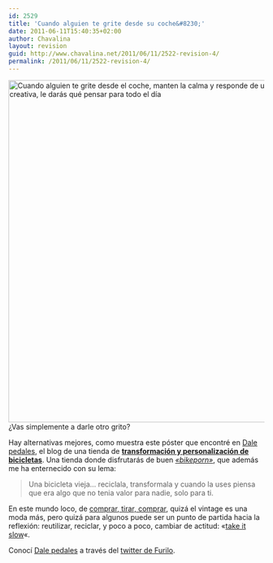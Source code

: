 ```yaml
---
id: 2529
title: 'Cuando alguien te grite desde su coche&#8230;'
date: 2011-06-11T15:40:35+02:00
author: Chavalina
layout: revision
guid: http://www.chavalina.net/2011/06/11/2522-revision-4/
permalink: /2011/06/11/2522-revision-4/
---
```

<img class="aligncenter size-large wp-image-2526" title="when-someone-yells-you" src="http://www.chavalina.net/imagenes/2011/06/when-someone-yells-you1-600x673.gif" alt="Cuando alguien te grite desde el coche, manten la calma y responde de una forma creativa, le darás qué pensar para todo el día" width="600" height="673" srcset="http://www.chavalina.net/imagenes/2011/06/when-someone-yells-you1-600x673.gif 600w, http://www.chavalina.net/imagenes/2011/06/when-someone-yells-you1-267x300.gif 267w, http://www.chavalina.net/imagenes/2011/06/when-someone-yells-you1.gif 850w" sizes="(max-width: 600px) 100vw, 600px" />¿Vas simplemente a darle otro grito?

Hay alternativas mejores, como muestra este póster que encontré en <a href="http://dalepedales.blogspot.com/2011/03/tu-manten-la-calma.html" target="_blank">Dale pedales</a>, el blog de una tienda de **<a href="http://dalepedales.blogspot.com/" target="_blank">transformación y personalización de bicicletas</a>**. Una tienda donde disfrutarás de buen _<a href="http://bikeporn.demimismo.com/" target="_blank">«bikeporn»</a>_, que además me ha enternecido con su lema:

> Una bicicleta vieja&#8230; reciclala, transformala y cuando la uses piensa que era algo que no tenia valor para nadie, solo para ti.

En este mundo loco, de [comprar, tirar, comprar](http://www.chavalina.net/2011/01/24/comprar-con-cabeza-no-tirar-si-no-es-necesario-comprar-cada-vez-menos/), quizá el vintage es una moda más, pero quizá para algunos puede ser un punto de partida hacia la reflexión: reutilizar, reciclar, y poco a poco, cambiar de actitud: «<a href="http://es.wikipedia.org/wiki/Movimiento_slow" target="_blank">take it slow</a>«.

Conocí <a href="http://dalepedales.blogspot.com/" target="_blank">Dale pedales</a> a través del <a href="http://twitter.com/#!/furilo/status/78787483441168384" target="_blank">twitter de Furilo</a>.
